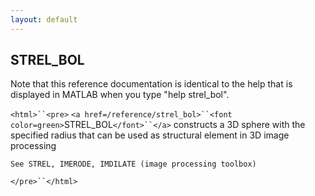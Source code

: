 ```yaml
---
layout: default
---
```


##  STREL_BOL

Note that this reference documentation is identical to the help that is displayed in MATLAB when you type "help strel_bol".

`<html>``<pre>`
    `<a href=/reference/strel_bol>``<font color=green>`STREL_BOL`</font>``</a>` constructs a 3D sphere with the specified radius
    that can be used as structural element in 3D image processing
 
    See STREL, IMERODE, IMDILATE (image processing toolbox)
`</pre>``</html>`

